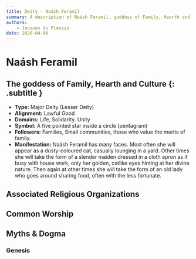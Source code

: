 ```yaml
---
title: Deity - Naásh Feramil
summary: A description of Naásh Feramil, goddess of Family, Hearth and Culture.
authors:
    - Jacques du Plessis
date: 2020-04-06
---
```

# Naásh Feramil
## The goddess of Family, Hearth and Culture {: .subtitle }

* **Type:** Major Deity (Lesser Deity)
* **Alignment:** Lawful Good
* **Domains:** Life, Solidarity. Unity
* **Symbol:** A five pointed star inside a circle (pentagram)
* **Followers:** Families, Small communities, those who value the merits of family.
* **Manifestation:**  Naásh Feramil has many faces. Most often she will appear as a dusty-coloured cat, casually lounging in a yard.  Other times she will take the form of a slender maiden dressed in a cloth apron as if busy with house work, only her golden, catlike eyes hinting at her divine nature.  Then again at other times she will take the form of an old lady who goes around sharing food, often with the less fortunate.

## Associated Religious Organizations

## Common Worship

## Myths & Dogma
### Genesis